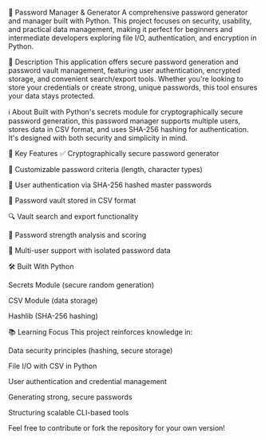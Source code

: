 🔐 Password Manager & Generator
A comprehensive password generator and manager built with Python. This project focuses on security, usability, and practical data management, making it perfect for beginners and intermediate developers exploring file I/O, authentication, and encryption in Python.

📝 Description
This application offers secure password generation and password vault management, featuring user authentication, encrypted storage, and convenient search/export tools. Whether you're looking to store your credentials or create strong, unique passwords, this tool ensures your data stays protected.

ℹ️ About
Built with Python's secrets module for cryptographically secure password generation, this password manager supports multiple users, stores data in CSV format, and uses SHA-256 hashing for authentication. It's designed with both security and simplicity in mind.

🔑 Key Features
✅ Cryptographically secure password generator

🔧 Customizable password criteria (length, character types)

🔐 User authentication via SHA-256 hashed master passwords

💾 Password vault stored in CSV format

🔍 Vault search and export functionality

🧠 Password strength analysis and scoring

👥 Multi-user support with isolated password data

🛠️ Built With
Python

Secrets Module (secure random generation)

CSV Module (data storage)

Hashlib (SHA-256 hashing)

📚 Learning Focus
This project reinforces knowledge in:

Data security principles (hashing, secure storage)

File I/O with CSV in Python

User authentication and credential management

Generating strong, secure passwords

Structuring scalable CLI-based tools

Feel free to contribute or fork the repository for your own version!
